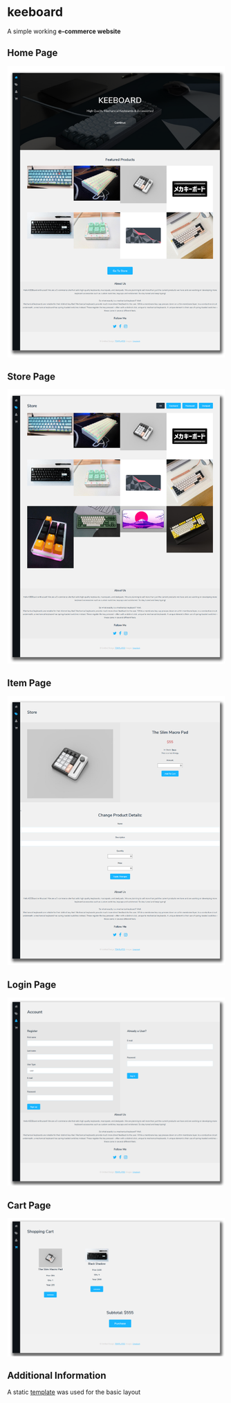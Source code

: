 # keeboard
A simple working **e-commerce website**

## Home Page
![home preview](previews/home.png)

## Store Page
![home preview](previews/store.png)

## Item Page
![home preview](previews/item.png)

## Login Page
![home preview](previews/login.png)

## Cart Page
![home preview](previews/cart.png)

## Additional Information
A static [template](https://templated.co/) was used for the basic layout
